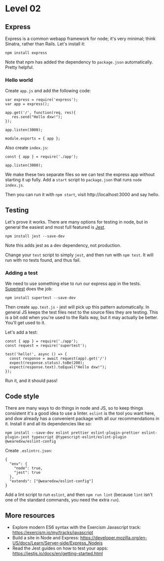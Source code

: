---
---
# Level 02

## Express

Express is a common webapp framework for node; it's very minimal; think Sinatra, rather than Rails. Let's install it:

`npm install express`

Note that npm has added the dependency to `package.json` automatically. Pretty helpful.

### Hello world

Create `app.js` and add the following code:

```
var express = require('express');
var app = express();

app.get('/', function(req, res){
   res.send("Hello dxw!");
});

app.listen(3000);

module.exports = { app };
```

Also create `index.js`:

```
const { app } = require('./app');

app.listen(3000);
```

We make these two separate files so we can test the express app without starting it up fully. Add a `start` script to `package.json` that runs `node index.js`.

Then you can run it with `npm start`, visit http://localhost:3000 and say hello.

## Testing

Let's prove it works. There are many options for testing in node, but in general the easiest and most full featured is [Jest](https://jestjs.io/).

`npm install jest --save-dev`

Note this adds jest as a dev dependency, not production.

Change your `test` script to simply `jest`, and then run with `npm test`. It will run with no tests found, and thus fail.

### Adding a test

We need to use something else to run our express app in the tests. [Supertest](https://github.com/visionmedia/supertest) does the job:

`npm install supertest --save-dev`

Then create `app.test.js` - jest will pick up this pattern automatically. In general JS keeps the test files next to the source files they are testing. This is a bit odd when you're used to the Rails way, but it may actually be better. You'll get used to it.

Let's add a test:

```
const { app } = require('./app');
const request = require('supertest');

test('hello!', async () => {
  const response = await request(app).get('/')
  expect(response.status).toBe(200);
  expect(response.text).toEqual("Hello dxw!");
});
```

Run it, and it should pass!

## Code style

There are many ways to do things in node and JS, so to keep things consistent it's a good idea to use a linter. `eslint` is the tool you want here,
and dxw already has a convenient package with all our recommendations in it. Install it and all its dependencies like so:

`npm install --save-dev eslint prettier eslint-plugin-prettier eslint-plugin-jest typescript @typescript-eslint/eslint-plugin @wearedxw/eslint-config`

Create `.eslintrc.json`:

```
{
  "env": {
    "node": true,
    "jest": true
  },
  "extends": ["@wearedxw/eslint-config"]
}
```

Add a lint script to run `eslint`, and then `npm run lint` (because `lint` isn't one of the standard commands, you need the extra `run`).

## More resources

* Explore modern ES6 syntax with the Exercism Javascript track: https://exercism.io/my/tracks/javascript
* Build a site in Node and Express: https://developer.mozilla.org/en-US/docs/Learn/Server-side/Express_Nodejs
* Read the Jest guides on how to test your apps: https://jestjs.io/docs/en/getting-started.html
